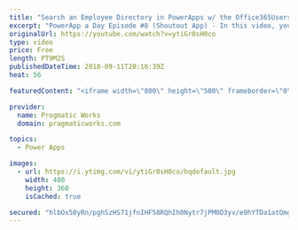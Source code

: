 ```yaml
---
title: "Search an Employee Directory in PowerApps w/ the Office365Users Connector"
excerpt: "PowerApp a Day Episode #8 (Shoutout App) - In this video, you'll see how to search an Office 365 user directory to select a given user.   Pragmatic Works Training : https://pragmaticworks.com/training/on-demand-training  - - - - - - - - - - - - - - - - - - - - - - - - - - - - - - - - - - - - - - - -"
originalUrl: https://youtube.com/watch?v=ytiGr0sH0co
type: video
price: Free
length: PT9M2S
publishedDateTime: 2018-09-11T20:16:39Z
heat: 56

featuredContent: "<iframe width=\"800\" height=\"500\" frameborder=\"0\" src=\"https://www.youtube.com/embed/ytiGr0sH0co\" allow=\"accelerometer; autoplay; encrypted-media; gyroscope; picture-in-picture\" allowfullscreen></iframe>"

provider:
  name: Progmatic Works
  domain: pragmaticworks.com

topics:
  - Power Apps

images:
  - url: https://i.ytimg.com/vi/ytiGr0sH0co/hqdefault.jpg
    width: 480
    height: 360
    isCached: true

secured: "hlbOx50yRn/pghSzHS71jfnIHF58RQhIh0Nytr7jPM0D3yv/e9hYTDa1atOmgHdmJnuzE0NabpyW7Yyz8Da9h5YeR9LEkBZCS8yFiy9B/ivtZPrpO0IdcXAW7xstnrkJdWHbfVZV6xRkryJK4OpBfMMxBMRj8VaSqmpGyBYr8FeVg4CZzOijpc+reKj/5Rmw27MQdL9IQ/JXgjGzSBVkientOIW+lKLJ6ZSXXOdaykJKXQ6u4AhC2j10aEdnt2hUbeJldBQU0nYfoF4Ao+f/5YeI2yXwyUpvjvQ6TjAsZNUa382wM7AXzflCd7pOdhLUvYFKSc+zamjgvS7jwS8RmtBAyiwLPzTgAwyy/EC9ZXFr0ngmwX7PyxuPcb1AHwBf+4rj6MDdw18wJkJXroP9HFODeUhFPrNrhQAxvc3OxyE=;Y9DxerwvP5VsGbZgaHvtmQ=="
---
```


